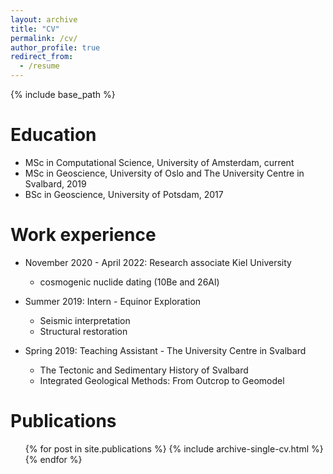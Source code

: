 ```yaml
---
layout: archive
title: "CV"
permalink: /cv/
author_profile: true
redirect_from:
  - /resume
---
```


{% include base_path %}

Education
======
* MSc in Computational Science, University of Amsterdam, current
* MSc in Geoscience, University of Oslo and The University Centre in Svalbard, 2019
* BSc in Geoscience, University of Potsdam, 2017

Work experience
======
* November 2020 - April 2022: Research associate Kiel University
  * cosmogenic nuclide dating (10Be and 26Al)

* Summer 2019: Intern - Equinor Exploration
  * Seismic interpretation
  * Structural restoration

* Spring 2019: Teaching Assistant - The University Centre in Svalbard
  * The Tectonic and Sedimentary History of Svalbard
  * Integrated Geological Methods: From Outcrop to Geomodel  

Publications
======
  <ul>{% for post in site.publications %}
    {% include archive-single-cv.html %}
  {% endfor %}</ul>

